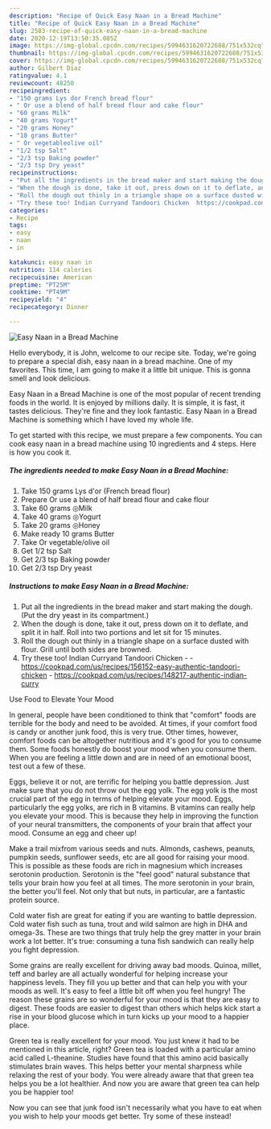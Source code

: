 ```yaml
---
description: "Recipe of Quick Easy Naan in a Bread Machine"
title: "Recipe of Quick Easy Naan in a Bread Machine"
slug: 2583-recipe-of-quick-easy-naan-in-a-bread-machine
date: 2020-12-19T13:50:35.085Z
image: https://img-global.cpcdn.com/recipes/5994631620722688/751x532cq70/easy-naan-in-a-bread-machine-recipe-main-photo.jpg
thumbnail: https://img-global.cpcdn.com/recipes/5994631620722688/751x532cq70/easy-naan-in-a-bread-machine-recipe-main-photo.jpg
cover: https://img-global.cpcdn.com/recipes/5994631620722688/751x532cq70/easy-naan-in-a-bread-machine-recipe-main-photo.jpg
author: Gilbert Diaz
ratingvalue: 4.1
reviewcount: 48250
recipeingredient:
- "150 grams Lys dor French bread flour"
- " Or use a blend of half bread flour and cake flour"
- "60 grams Milk"
- "40 grams Yogurt"
- "20 grams Honey"
- "10 grams Butter"
- " Or vegetableolive oil"
- "1/2 tsp Salt"
- "2/3 tsp Baking powder"
- "2/3 tsp Dry yeast"
recipeinstructions:
- "Put all the ingredients in the bread maker and start making the dough. (Put the dry yeast in its compartment.)"
- "When the dough is done, take it out, press down on it to deflate, and split it in half. Roll into two portions and let sit for 15 minutes."
- "Roll the dough out thinly in a triangle shape on a surface dusted with flour. Grill until both sides are browned."
- "Try these too! Indian Curryand Tandoori Chicken  https://cookpad.com/us/recipes/156152-easy-authentic-tandoori-chicken https://cookpad.com/us/recipes/148217-authentic-indian-curry"
categories:
- Recipe
tags:
- easy
- naan
- in

katakunci: easy naan in 
nutrition: 114 calories
recipecuisine: American
preptime: "PT25M"
cooktime: "PT49M"
recipeyield: "4"
recipecategory: Dinner

---
```



![Easy Naan in a Bread Machine](https://img-global.cpcdn.com/recipes/5994631620722688/751x532cq70/easy-naan-in-a-bread-machine-recipe-main-photo.jpg)

Hello everybody, it is John, welcome to our recipe site. Today, we're going to prepare a special dish, easy naan in a bread machine. One of my favorites. This time, I am going to make it a little bit unique. This is gonna smell and look delicious.



Easy Naan in a Bread Machine is one of the most popular of recent trending foods in the world. It is enjoyed by millions daily. It is simple, it is fast, it tastes delicious. They're fine and they look fantastic. Easy Naan in a Bread Machine is something which I have loved my whole life.


To get started with this recipe, we must prepare a few components. You can cook easy naan in a bread machine using 10 ingredients and 4 steps. Here is how you cook it.

<!--inarticleads1-->

##### The ingredients needed to make Easy Naan in a Bread Machine:

1. Take 150 grams Lys d&#39;or (French bread flour)
1. Prepare  Or use a blend of half bread flour and cake flour
1. Take 60 grams ◎Milk
1. Take 40 grams ◎Yogurt
1. Take 20 grams ◎Honey
1. Make ready 10 grams Butter
1. Take  Or vegetable/olive oil
1. Get 1/2 tsp Salt
1. Get 2/3 tsp Baking powder
1. Get 2/3 tsp Dry yeast




<!--inarticleads2-->

##### Instructions to make Easy Naan in a Bread Machine:

1. Put all the ingredients in the bread maker and start making the dough. (Put the dry yeast in its compartment.)
1. When the dough is done, take it out, press down on it to deflate, and split it in half. Roll into two portions and let sit for 15 minutes.
1. Roll the dough out thinly in a triangle shape on a surface dusted with flour. Grill until both sides are browned.
1. Try these too! Indian Curryand Tandoori Chicken -  - https://cookpad.com/us/recipes/156152-easy-authentic-tandoori-chicken - https://cookpad.com/us/recipes/148217-authentic-indian-curry




Use Food to Elevate Your Mood


In general, people have been conditioned to think that "comfort" foods are terrible for the body and need to be avoided. At times, if your comfort food is candy or another junk food, this is very true. Other times, however, comfort foods can be altogether nutritious and it's good for you to consume them. Some foods honestly do boost your mood when you consume them. When you are feeling a little down and are in need of an emotional boost, test out a few of these.

Eggs, believe it or not, are terrific for helping you battle depression. Just make sure that you do not throw out the egg yolk. The egg yolk is the most crucial part of the egg in terms of helping elevate your mood. Eggs, particularly the egg yolks, are rich in B vitamins. B vitamins can really help you elevate your mood. This is because they help in improving the function of your neural transmitters, the components of your brain that affect your mood. Consume an egg and cheer up!

Make a trail mixfrom various seeds and nuts. Almonds, cashews, peanuts, pumpkin seeds, sunflower seeds, etc are all good for raising your mood. This is possible as these foods are rich in magnesium which increases serotonin production. Serotonin is the "feel good" natural substance that tells your brain how you feel at all times. The more serotonin in your brain, the better you'll feel. Not only that but nuts, in particular, are a fantastic protein source.

Cold water fish are great for eating if you are wanting to battle depression. Cold water fish such as tuna, trout and wild salmon are high in DHA and omega-3s. These are two things that truly help the grey matter in your brain work a lot better. It's true: consuming a tuna fish sandwich can really help you fight depression. 

Some grains are really excellent for driving away bad moods. Quinoa, millet, teff and barley are all actually wonderful for helping increase your happiness levels. They fill you up better and that can help you with your moods as well. It's easy to feel a little bit off when you feel hungry! The reason these grains are so wonderful for your mood is that they are easy to digest. These foods are easier to digest than others which helps kick start a rise in your blood glucose which in turn kicks up your mood to a happier place.

Green tea is really excellent for your mood. You just knew it had to be mentioned in this article, right? Green tea is loaded with a particular amino acid called L-theanine. Studies have found that this amino acid basically stimulates brain waves. This helps better your mental sharpness while relaxing the rest of your body. You were already aware that that green tea helps you be a lot healthier. And now you are aware that green tea can help you be happier too!

Now you can see that junk food isn't necessarily what you have to eat when you wish to help your moods get better. Try some of these instead!

